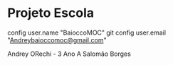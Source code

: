 # Projeto Escola

 config user.name "BaioccoMOC"
git config user.email "Andreybaioccomoc@gmail.com"

Andrey ORechi - 3 Ano A
Salomão Borges
